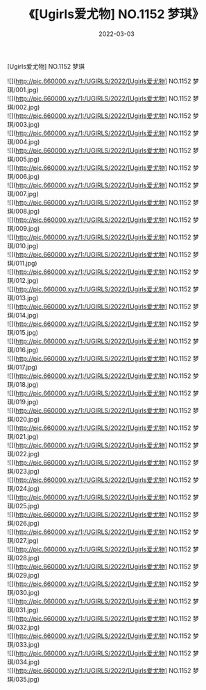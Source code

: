 ﻿---
layout: post
title:  《[Ugirls爱尤物] NO.1152 梦琪》
date:   2022-03-03
img: http://pic.660000.xyz/1:/UGIRLS/2022/[Ugirls爱尤物] NO.1152 梦琪/000.jpg
categories: [美女, 清纯, 唯美]
---

[Ugirls爱尤物] NO.1152 梦琪

 ![](http://pic.660000.xyz/1:/UGIRLS/2022/[Ugirls爱尤物] NO.1152 梦琪/001.jpg) <br>![](http://pic.660000.xyz/1:/UGIRLS/2022/[Ugirls爱尤物] NO.1152 梦琪/002.jpg) <br>![](http://pic.660000.xyz/1:/UGIRLS/2022/[Ugirls爱尤物] NO.1152 梦琪/003.jpg) <br>![](http://pic.660000.xyz/1:/UGIRLS/2022/[Ugirls爱尤物] NO.1152 梦琪/004.jpg) <br>![](http://pic.660000.xyz/1:/UGIRLS/2022/[Ugirls爱尤物] NO.1152 梦琪/005.jpg) <br>![](http://pic.660000.xyz/1:/UGIRLS/2022/[Ugirls爱尤物] NO.1152 梦琪/006.jpg) <br>![](http://pic.660000.xyz/1:/UGIRLS/2022/[Ugirls爱尤物] NO.1152 梦琪/007.jpg) <br>![](http://pic.660000.xyz/1:/UGIRLS/2022/[Ugirls爱尤物] NO.1152 梦琪/008.jpg) <br>![](http://pic.660000.xyz/1:/UGIRLS/2022/[Ugirls爱尤物] NO.1152 梦琪/009.jpg) <br>![](http://pic.660000.xyz/1:/UGIRLS/2022/[Ugirls爱尤物] NO.1152 梦琪/010.jpg) <br>![](http://pic.660000.xyz/1:/UGIRLS/2022/[Ugirls爱尤物] NO.1152 梦琪/011.jpg) <br>![](http://pic.660000.xyz/1:/UGIRLS/2022/[Ugirls爱尤物] NO.1152 梦琪/012.jpg) <br>![](http://pic.660000.xyz/1:/UGIRLS/2022/[Ugirls爱尤物] NO.1152 梦琪/013.jpg) <br>![](http://pic.660000.xyz/1:/UGIRLS/2022/[Ugirls爱尤物] NO.1152 梦琪/014.jpg) <br>![](http://pic.660000.xyz/1:/UGIRLS/2022/[Ugirls爱尤物] NO.1152 梦琪/015.jpg) <br>![](http://pic.660000.xyz/1:/UGIRLS/2022/[Ugirls爱尤物] NO.1152 梦琪/016.jpg) <br>![](http://pic.660000.xyz/1:/UGIRLS/2022/[Ugirls爱尤物] NO.1152 梦琪/017.jpg) <br>![](http://pic.660000.xyz/1:/UGIRLS/2022/[Ugirls爱尤物] NO.1152 梦琪/018.jpg) <br>![](http://pic.660000.xyz/1:/UGIRLS/2022/[Ugirls爱尤物] NO.1152 梦琪/019.jpg) <br>![](http://pic.660000.xyz/1:/UGIRLS/2022/[Ugirls爱尤物] NO.1152 梦琪/020.jpg) <br>![](http://pic.660000.xyz/1:/UGIRLS/2022/[Ugirls爱尤物] NO.1152 梦琪/021.jpg) <br>![](http://pic.660000.xyz/1:/UGIRLS/2022/[Ugirls爱尤物] NO.1152 梦琪/022.jpg) <br>![](http://pic.660000.xyz/1:/UGIRLS/2022/[Ugirls爱尤物] NO.1152 梦琪/023.jpg) <br>![](http://pic.660000.xyz/1:/UGIRLS/2022/[Ugirls爱尤物] NO.1152 梦琪/024.jpg) <br>![](http://pic.660000.xyz/1:/UGIRLS/2022/[Ugirls爱尤物] NO.1152 梦琪/025.jpg) <br>![](http://pic.660000.xyz/1:/UGIRLS/2022/[Ugirls爱尤物] NO.1152 梦琪/026.jpg) <br>![](http://pic.660000.xyz/1:/UGIRLS/2022/[Ugirls爱尤物] NO.1152 梦琪/027.jpg) <br>![](http://pic.660000.xyz/1:/UGIRLS/2022/[Ugirls爱尤物] NO.1152 梦琪/028.jpg) <br>![](http://pic.660000.xyz/1:/UGIRLS/2022/[Ugirls爱尤物] NO.1152 梦琪/029.jpg) <br>![](http://pic.660000.xyz/1:/UGIRLS/2022/[Ugirls爱尤物] NO.1152 梦琪/030.jpg) <br>![](http://pic.660000.xyz/1:/UGIRLS/2022/[Ugirls爱尤物] NO.1152 梦琪/031.jpg) <br>![](http://pic.660000.xyz/1:/UGIRLS/2022/[Ugirls爱尤物] NO.1152 梦琪/032.jpg) <br>![](http://pic.660000.xyz/1:/UGIRLS/2022/[Ugirls爱尤物] NO.1152 梦琪/033.jpg) <br>![](http://pic.660000.xyz/1:/UGIRLS/2022/[Ugirls爱尤物] NO.1152 梦琪/034.jpg) <br>![](http://pic.660000.xyz/1:/UGIRLS/2022/[Ugirls爱尤物] NO.1152 梦琪/035.jpg) <br>